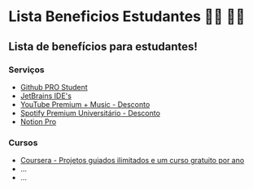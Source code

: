 # Lista Beneficios Estudantes 👩‍🎓 👨‍🎓


##  Lista de benefícios para estudantes!


### Serviços

- [Github PRO Student](https://education.github.com/pack)
- [JetBrains IDE's](https://www.jetbrains.com/community/education/)
- [YouTube Premium + Music - Desconto](https://www.youtube.com/premium/student)
- [Spotify Premium Universitário - Desconto](https://www.spotify.com/br/student/)
- [Notion Pro](https://www.notion.so/product/notion-for-education)


### Cursos

- [Coursera - Projetos guiados ilimitados e um curso gratuito por ano](https://www.coursera.org/for-university-and-college-students)
-  ...
-  ...
